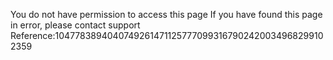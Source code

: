 You do not have permission to access this page If you have found this page in error, please contact support Reference:10477838940407492614711257770993167902420034968299102359